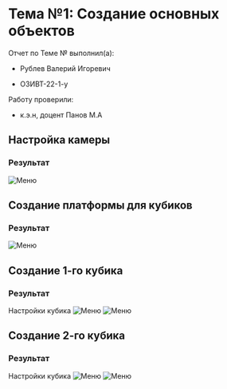 # Тема №1: Создание основных объектов

Отчет по Теме № выполнил(а):

- Рублев Валерий Игоревич
  
- ОЗИВТ-22-1-у

Работу проверили:

- к.э.н, доцент Панов М.А

## Настройка камеры 
### Результат
![Меню](https://github.com/xgoldnght/Application-development/blob/Lab-2/pic/Screenshot_1.png)

## Создание платформы для кубиков
### Результат
![Меню](https://github.com/xgoldnght/Application-development/blob/Lab-2/pic/Screenshot_2.png)

## Создание 1-го кубика
### Результат
Настройки кубика 
![Меню](https://github.com/xgoldnght/Application-development/blob/Lab-2/pic/Screenshot_4.png)
![Меню](https://github.com/xgoldnght/Application-development/blob/Lab-2/pic/Screenshot_3.png)

## Создание 2-го кубика
### Результат
Настройки кубика 
![Меню](https://github.com/xgoldnght/Application-development/blob/Lab-2/pic/Screenshot_5.png)
![Меню](https://github.com/xgoldnght/Application-development/blob/Lab-2/pic/Screenshot_6.png)
